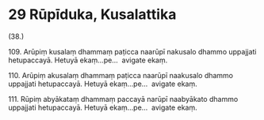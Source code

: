 # 29 Rūpīduka, Kusalattika

(38.)

109\. Arūpiṃ kusalaṃ dhammaṃ paṭicca naarūpī nakusalo dhammo uppajjati hetupaccayā. Hetuyā ekaṃ…pe…  avigate ekaṃ.

110\. Arūpiṃ akusalaṃ dhammaṃ paṭicca naarūpī naakusalo dhammo uppajjati hetupaccayā. Hetuyā ekaṃ…pe…  avigate ekaṃ.

111\. Rūpiṃ abyākataṃ dhammaṃ paccayā narūpī naabyākato dhammo uppajjati hetupaccayā. Hetuyā ekaṃ…pe…  avigate ekaṃ.
